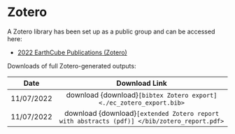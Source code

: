 # Zotero

A Zotero library has been set up as a public group and can be accessed here:

* [2022 EarthCube Publications (Zotero)](https://www.zotero.org/groups/4785651/earthcube_program_publications_2012-2022)

Downloads of full Zotero-generated outputs:

| Date | Download Link |
|:----:|:-----:|
| 11/07/2022 | download {download}`[bibtex Zotero export] <./ec_zotero_export.bib>` |
| 11/07/2022 | download {download}`[extended Zotero report with abstracts (pdf)] </bib/zotero_report.pdf>` |
